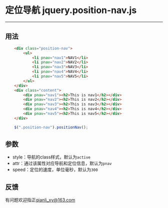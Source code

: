 # 定位导航 jquery.position-nav.js
---

## 用法
```html
    <div class="position-nav">
        <ul>
            <li pnav="nav1">NAV1</li>
            <li pnav="nav2">NAV2</li>
            <li pnav="nav3">NAV3</li>
            <li pnav="nav4">NAV4</li>
            <li pnav="nav5">NAV5</li>
        </ul>
    </div>
    <div class="content">
        <div pnav="nav1"><h2>This is nav1</h2></div>
        <div pnav="nav2"><h2>This is nav2</h2></div>
        <div pnav="nav3"><h2>This is nav3</h2></div>
        <div pnav="nav4"><h2>This is nav4</h2></div>
        <div pnav="nav5"><h2>This is nav5</h2></div>
    </div>
```
```javascript
    $(".position-nav").positionNav();
```

## 参数
- style：导航的class样式，默认为`active`
- attr：通过该属性对应导航和定位信息，默认为`pnav`
- speed：定位的速度，单位毫秒，默认为`300`

## 反馈
有问题欢迎指正<qianli_xy@163.com>
